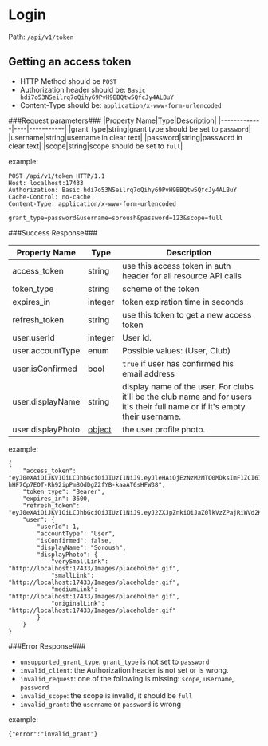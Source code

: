 Login
=

Path: `/api/v1/token`  

Getting an access token
-
* HTTP Method should be `POST`
* Authorization header should be: `Basic hdi7o53NSeilrq7oQihy69PvH9BBQtw5QfcJy4ALBuY`
* Content-Type should be: `application/x-www-form-urlencoded`

###Request parameters###
|Property Name|Type|Description|
|-------------|----|-----------|
|grant_type|string|grant type should be set to `password`|
|username|string|username in clear text|
|password|string|password in clear text|
|scope|string|scope should be set to `full`|

example:

    POST /api/v1/token HTTP/1.1
    Host: localhost:17433
    Authorization: Basic hdi7o53NSeilrq7oQihy69PvH9BBQtw5QfcJy4ALBuY
    Cache-Control: no-cache
    Content-Type: application/x-www-form-urlencoded
    
    grant_type=password&username=soroush&password=123&scope=full

###Success Response###

|Property Name|Type|Description|
|-------------|----|-----------|
|access_token|string|use this access token in auth header for all resource API calls|
|token_type|string|scheme of the token|
|expires_in|integer|token expiration time in seconds|
|refresh_token|string|use this token to get a new access token|
|user.userId|integer|User Id.|
|user.accountType|enum|Possible values: (User, Club)|
|user.isConfirmed|bool|`true` if user has confirmed his email address|
|user.displayName|string|display name of the user. For clubs it'll be the club name and for users it's their full name or if it's empty their username.|
|user.displayPhoto|[object](https://github.com/zazzlife/api-docs/blob/master/objects/PhotoLinks.md)|the user profile photo.|

example:

    {
        "access_token": "eyJ0eXAiOiJKV1QiLCJhbGciOiJIUzI1NiJ9.eyJleHAiOjEzNzM2MTQ0MDksImF1ZCI6IlphenogY2xpZW50cyIsInVzciI6MSwiY2xpZW50IjoxLCJpc3MiOiJodHRwczovL3d3dy56YXp6bGlmZS5jb20iLCJ0b2tlblR5cGUiOiJhY2Nlc3NUb2tlbiIsIm5iZiI6MTM3MzYxMDgwOX0.-hHF7Cp7EOT-Rh92ipPmBOdDgZ2fYB-kaaAT6sHFW38",
        "token_type": "Bearer",
        "expires_in": 3600,
        "refresh_token": "eyJ0eXAiOiJKV1QiLCJhbGciOiJIUzI1NiJ9.eyJ2ZXJpZnkiOiJaZ0lkVzZPajRiWVd2K2ZLdWxidnVVajA4UC9qcHNOSzZ6eU9zZFpRQzJORzFHVWVsOFpJWEx2TDhmRGVkTVEyWkdkblZnejUrYUFmZ0pIRkJJbytsWGVaaFQzMVFQQ0EraFFpdUI2SzVzV0xGMFZiRGdTUlg4aFJxYUcxM28vVzRmTldyaWtOM3p6SDB3ZlM5Z29hcWljbktUa1hMZnV2SHRlZ1BDdk0xNGM9IiwiaWQiOjEsImF1ZCI6IlphenogY2xpZW50cyIsInVzciI6MSwiY2xpZW50IjoxLCJpc3MiOiJodHRwczovL3d3dy56YXp6bGlmZS5jb20iLCJ0b2tlblR5cGUiOiJyZWZyZXNoVG9rZW4iLCJuYmYiOjEzNzM2MTA4MDh9.UIfWpBg0YPQGL3q28OQTO_BINViI4LRgO0AxjpxPdhY",
        "user": {
            "userId": 1,
            "accountType": "User",
            "isConfirmed": false,
            "displayName": "Soroush",
            "displayPhoto": {
                "verySmallLink": "http://localhost:17433/Images/placeholder.gif",
                "smallLink": "http://localhost:17433/Images/placeholder.gif",
                "mediumLink": "http://localhost:17433/Images/placeholder.gif",
                "originalLink": "http://localhost:17433/Images/placeholder.gif"
            }
        }
    }

###Error Response###
* `unsupported_grant_type`: `grant_type` is not set to `password`
* `invalid_client`: the Authorization header is not set or is wrong.
* `invalid_request`: one of the following is missing: `scope`, `username`, `password`
* `invalid_scope`: the scope is invalid, it should be `full`
* `invalid_grant`: the `username` or `password` is wrong

example:

    {"error":"invalid_grant"}

